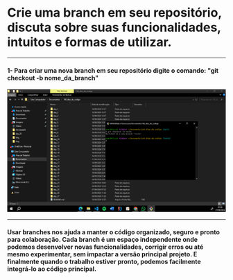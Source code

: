 # Crie uma branch em seu repositório, discuta sobre suas funcionalidades, intuitos e formas de utilizar.
<hr>

#### 1- Para criar uma nova branch em seu repositório digite o comando: "git checkout -b nome_da_branch"

<img src="img/1.png">
<hr>

#### Usar branches nos ajuda a manter o código organizado, seguro e pronto para colaboração. Cada branch é um espaço independente onde podemos desenvolver novas funcionalidades, corrigir erros ou até mesmo experimentar, sem impactar a versão principal projeto. E finalmente quando o trabalho estiver pronto, podemos facilmente integrá-lo ao código principal.

